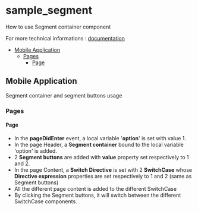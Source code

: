


# sample_segment

How to use Segment container component


For more technical informations : [documentation](./project.md)

- [Mobile Application](#mobile-application)
    - [Pages](#pages)
        - [Page](#page)


## Mobile Application

Segment container and segment buttons usage

### Pages

#### Page

<ul>
<li>In the <b>pageDidEnter</b> event, a local variable '<b>option</b>' is set with value 1.</li>
<li>In the page Header, a <b>Segment container</b> bound to the local variable 'option' is added.</li>
<li>2 <b>Segment buttons</b> are added with <b>value</b> property set respectively to 1 and 2.</li>
<li>In the page Content, a <b>Switch Directive</b> is set with 2 <b>SwitchCase</b> whose <b>Directive expression</b> properties are set respectively to 1 and 2 (same as Segment buttons)</li>
<li>All the different page content is added to the different SwitchCase</li>
<li>By clicking the Segment buttons, it will switch between the different SwitchCase components.</li>
</ul>



